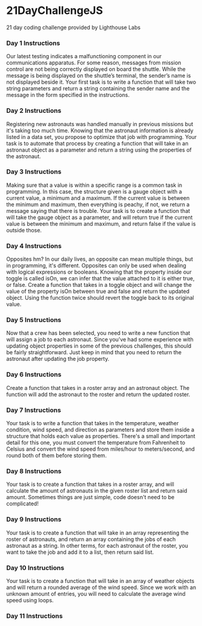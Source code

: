 # 21DayChallengeJS
21 day coding challenge provided by Lighthouse Labs
### Day 1 Instructions
Our latest testing indicates a malfunctioning component in our communications apparatus. For some reason, messages from mission control are not being correctly displayed on board the shuttle. While the message is being displayed on the shuttle’s terminal, the sender’s name is not displayed beside it.
Your first task is to write a function that will take two string parameters and return a string containing the sender name and the message in the form specified in the instructions.
### Day 2 Instructions
Registering new astronauts was handled manually in previous missions but it's taking too much time. Knowing that the astronaut information is already listed in a data set, you propose to optimize that job with programming.
Your task is to automate that process by creating a function that will take in an astronaut object as a parameter and return a string using the properties of the astronaut.
### Day 3 Instructions
Making sure that a value is within a specific range is a common task in programming. In this case, the structure given is a gauge object with a current value, a minimum and a maximum. If the current value is between the minimum and maximum, then everything is peachy, if not, we return a message saying that there is trouble.
Your task is to create a function that will take the gauge object as a parameter, and will return true if the current value is between the minimum and maximum, and return false if the value is outside those.
### Day 4 Instructions
Opposites hm? In our daily lives, an opposite can mean multiple things, but in programming, it's different. Opposites can only be used when dealing with logical expressions or booleans. Knowing that the property inside our toggle is called isOn, we can infer that the value attached to it is either true, or false.
Create a function that takes in a toggle object and will change the value of the property isOn between true and false and return the updated object. Using the function twice should revert the toggle back to its original value.
### Day 5 Instructions
Now that a crew has been selected, you need to write a new function that will assign a job to each astronaut. Since you’ve had some experience with updating object properties in some of the previous challenges, this should be fairly straightforward. Just keep in mind that you need to return the astronaut after updating the job property.
### Day 6 Instructions
Create a function that takes in a roster array and an astronaut object. The function will add the astronaut to the roster and return the updated roster.
### Day 7 Instructions
Your task is to write a function that takes in the temperature, weather condition, wind speed, and direction as parameters and store them inside a structure that holds each value as properties.
There's a small and important detail for this one, you must convert the temperature from Fahrenheit to Celsius and convert the wind speed from miles/hour to meters/second, and round both of them before storing them.
### Day 8 Instructions
Your task is to create a function that takes in a roster array, and will calculate the amount of astronauts in the given roster list and return said amount.
Sometimes things are just simple, code doesn't need to be complicated!
### Day 9 Instructions
Your task is to create a function that will take in an array representing the roster of astronauts, and return an array containing the jobs of each astronaut as a string.
In other terms, for each astronaut of the roster, you want to take the job and add it to a list, then return said list.
### Day 10 Instructions
Your task is to create a function that will take in an array of weather objects and will return a rounded average of the wind speed.
Since we work with an unknown amount of entries, you will need to calculate the average wind speed using loops.
### Day 11 Instructions


